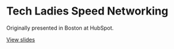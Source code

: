 # Tech Ladies Speed Networking

Originally presented in Boston at HubSpot.

[View slides](http://anything.codes/tech-ladies-2018-01-22)

